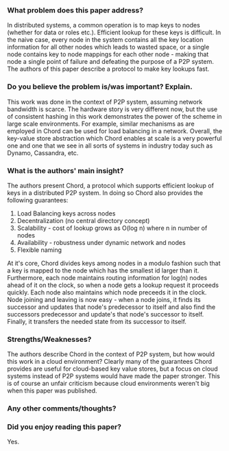 ### What problem does this paper address?

In distributed systems, a common operation is to map keys to nodes (whether for data or roles etc.). Efficient lookup for these keys is difficult. In the naive case, every node in the system contains all the key location information for all other nodes which leads to wasted space, or a single node contains key to node mappings for each other node - making that node a single point of failure and defeating the purpose of a P2P system. The authors of this paper describe a protocol to make key lookups fast.

### Do you believe the problem is/was important? Explain.

This work was done in the context of P2P system, assuming network bandwidth is scarce. The hardware story is very different now, but the use of consistent hashing in this work demonstrates the power of the scheme in large scale environments. For example, similar mechanisms as are employed in Chord can be used for load balancing in a network. Overall, the key-value store abstraction which Chord enables at scale is a very powerful one and one that we see in all sorts of systems in industry today such as Dynamo, Cassandra, etc.

### What is the authors' main insight?

The authors present Chord, a protocol which supports efficient lookup of keys in a distributed P2P system. In doing so Chord also provides the following 
guarantees:

1. Load Balancing keys across nodes
2. Decentralization (no central directory concept)
3. Scalability - cost of lookup grows as O(log n) where n in number of nodes
4. Availability - robustness under dynamic network and nodes
5. Flexible naming

At it's core, Chord divides keys among nodes in a modulo fashion such that a key is mapped to the node which has the smallest id larger than it. Furthermore, each node maintains routing information for log(n) nodes ahead of it on the clock, so when a node gets a lookup request it proceeds quickly. Each node also maintains which node preceeds it in the clock. Node joining and leaving is now easy - when a node joins, it finds its successor and updates that node's predecessor to itself and also find the successors predecessor and update's that node's successor to itself. Finally, it transfers the needed state from its successor to itself.

### Strengths/Weaknesses?

The authors describe Chord in the context of P2P system, but how would this work in a cloud environment? Clearly many of the guarantees Chord provides are useful for cloud-based key value stores, but a focus on cloud systems instead of P2P systems would have made the paper stronger. This is of course an unfair criticism because cloud environments weren't big when this paper was published.

### Any other comments/thoughts?



### Did you enjoy reading this paper?

Yes.